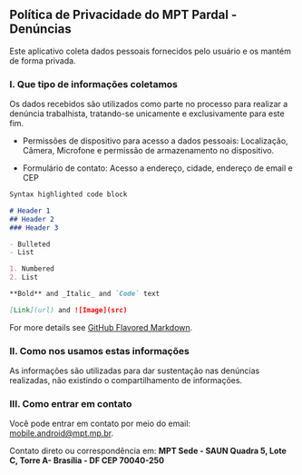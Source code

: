 ## Política de Privacidade do MPT Pardal - Denúncias

Este aplicativo coleta dados pessoais fornecidos pelo usuário e os mantém de forma privada.

### I. Que tipo de informações coletamos

Os dados recebidos são utilizados como parte no processo para realizar a denúncia trabalhista, tratando-se unicamente e exclusivamente para este fim.

- Permissões de dispositivo para acesso a dados pessoais: Localização, Câmera, Microfone e permissão de armazenamento no dispositivo.

- Formulário de contato: Acesso a endereço, cidade, endereço de email e CEP

```markdown
Syntax highlighted code block

# Header 1
## Header 2
### Header 3

- Bulleted
- List

1. Numbered
2. List

**Bold** and _Italic_ and `Code` text

[Link](url) and ![Image](src)
```

For more details see [GitHub Flavored Markdown](https://guides.github.com/features/mastering-markdown/).

### II. Como nos usamos estas informações

As informações são utilizadas para dar sustentação nas denúncias realizadas, não existindo o compartilhamento de informações.

### III. Como entrar em contato

Você pode entrar em contato por meio do email: mobile.android@mpt.mp.br.

Contato direto ou correspondência em:
**MPT Sede - SAUN Quadra 5, Lote C, Torre A- Brasília - DF CEP 70040-250**

